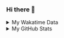 ### Hi there 👋

<!--
**cdfmlr/cdfmlr** is a ✨ _special_ ✨ repository because its `README.md` (this file) appears on your GitHub profile.

Here are some ideas to get you started:

- 🔭 I’m currently working on ...
- 🌱 I’m currently learning ...
- 👯 I’m looking to collaborate on ...
- 🤔 I’m looking for help with ...
- 💬 Ask me about ...
- 📫 How to reach me: ...
- 😄 Pronouns: ...
- ⚡ Fun fact: ...
-->

<details>

<summary>My Wakatime Data</summary>

<!--START_SECTION:waka-->
![Lines of code](https://img.shields.io/badge/From%20Hello%20World%20I%27ve%20Written-7.4%20million%20lines%20of%20code-blue)

**🐱 My GitHub Data** 

> 📦 682.2 kB Used in GitHub's Storage 
 > 
> 🏆 821 Contributions in the Year 2023
 > 
> 🚫 Not Opted to Hire
 > 
> 📜 77 Public Repositories 
 > 
> 🔑 17 Private Repositories 
 > 
**I'm an Early 🐤** 

```text
🌞 Morning                1460 commits        ██████░░░░░░░░░░░░░░░░░░░   24.12 % 
🌆 Daytime                2505 commits        ██████████░░░░░░░░░░░░░░░   41.38 % 
🌃 Evening                2020 commits        ████████░░░░░░░░░░░░░░░░░   33.37 % 
🌙 Night                  69 commits          ░░░░░░░░░░░░░░░░░░░░░░░░░   01.14 % 
```
📅 **I'm Most Productive on Tuesday** 

```text
Monday                   709 commits         ███░░░░░░░░░░░░░░░░░░░░░░   11.71 % 
Tuesday                  1044 commits        ████░░░░░░░░░░░░░░░░░░░░░   17.24 % 
Wednesday                1042 commits        ████░░░░░░░░░░░░░░░░░░░░░   17.21 % 
Thursday                 831 commits         ███░░░░░░░░░░░░░░░░░░░░░░   13.73 % 
Friday                   895 commits         ████░░░░░░░░░░░░░░░░░░░░░   14.78 % 
Saturday                 814 commits         ███░░░░░░░░░░░░░░░░░░░░░░   13.45 % 
Sunday                   719 commits         ███░░░░░░░░░░░░░░░░░░░░░░   11.88 % 
```


**I Mostly Code in Go** 

```text
Go                       30 repos            ████████░░░░░░░░░░░░░░░░░   33.33 % 
Python                   20 repos            ██████░░░░░░░░░░░░░░░░░░░   22.22 % 
HTML                     6 repos             ██░░░░░░░░░░░░░░░░░░░░░░░   06.67 % 
Dart                     2 repos             █░░░░░░░░░░░░░░░░░░░░░░░░   02.22 % 
TypeScript               1 repo              ░░░░░░░░░░░░░░░░░░░░░░░░░   01.11 % 
```




 Last Updated on 02/06/2023 01:48:19 UTC
<!--END_SECTION:waka-->

</details>

<details>
 
 <summary>My GitHub Stats</summary>

[![CDFMLR's github stats](https://github-readme-stats.vercel.app/api?username=cdfmlr&count_private=true&show_icons=true)](https://github.com/anuraghazra/github-readme-stats)

</details>
